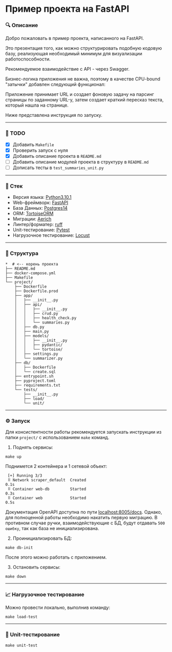 # Пример проекта на FastAPI

### :mag: Описание

Добро пожаловать в пример проекта, написанного на FastAPI.

Это презентация того, как можно структурировать подобную кодовую базу, реализующая необходимый
минимум для визуализации работоспособности.

Рекомендуемое взаимодействие с API - через Swagger.

Бизнес-логика приложения не важна, поэтому в качестве CPU-bound "затычки" добавлен следующий функционал:

Приложение принимает URL и создает фоновую задачу на парсинг страницы по заданному URL-у, затем создает краткий
пересказ текста, который нашла на странице. 

Ниже представлена инструкция по запуску.

---

### :dart: TODO
- [x] Добавить `Makefile`
- [x] Проверить запуск с нуля
- [x] Добавить описание проекта в `README.md`
- [ ] Добавить описание модулей проекта в структуру в `README.md`
- [ ] Дописать тесты в `test_summaries_unit.py` 

---

### :pill: Стек

- Версия языка: [Python3.10.1](https://www.python.org/downloads/release/python-3100/)
- Web-фреймворк: [FastAPI](https://fastapi.tiangolo.com/ru/)
- База Данных: [Postgres14](https://www.postgresql.org/docs/14/index.html)
- ORM: [TortoiseORM](https://tortoise.github.io/)
- Миграции: [Aerich](https://github.com/tortoise/aerich/blob/dev/README_RU.md)
- Линтер/форматер: [ruff](https://docs.astral.sh/ruff/)
- Unit-тестирование: [Pytest](https://docs.pytest.org/en/8.0.x/index.html)
- Нагрузочное тестирование: [Locust](https://locust.io/)

---

### :file_folder: Структура

```shell
*  # <-- корень проекта
├── README.md
├── docker-compose.yml
├── Makefile
└── project/
    ├── Dockerfile
    ├── Dockerfile.prod
    ├── app/
    │   ├── __init__.py
    │   ├── api/
    │   │   ├── __init__.py
    │   │   ├── crud.py
    │   │   ├── health_check.py
    │   │   └── summaries.py
    │   ├── db.py
    │   ├── main.py
    │   ├── models/
    │   │   ├── __init__.py
    │   │   ├── pydantic/
    │   │   └── tortoise/
    │   ├── settings.py
    │   └── summarizer.py
    ├── db/
    │   ├── Dockerfile
    │   └── create.sql
    ├── entrypoint.sh
    ├── pyproject.toml
    ├── requirements.txt
    └── tests/
        ├── __init__.py
        ├── load/
        └── unit/
```

---

### :gear: Запуск

Для консистентности работы рекомендуется запускать инструкции из папки `project/` с использованием `make` команд.

1. Поднять сервисы:

```shell
make up
```

Поднимется 2 контейнера и 1 сетевой объект:

```
 [+] Running 3/3
 ⠿ Network scraper_default  Created                                        0.1s
 ⠿ Container web-db         Started                                        0.3s
 ⠿ Container web            Started                                        0.5s
```

Документация OpenAPI доступна по пути [localhost:8005/docs](http://localhost:8005/docs).
Однако, для полноценной работы необходимо накатить первую миграцию. В противном случае ручки, взаимодействующие с 
БД, будут отдавать `500 ошибку`, так как база не инициализирована.

2. Проинициализировать БД:

```shell
make db-init 
```

После этого можно работать с приложением.

3. Остановить сервисы:

```shell
make down
```

---

### :chart_with_upwards_trend: Нагрузочное тестирование

Можно провести локально, выполнив команду:

```shell
make load-test
```

---

### :wrench: Unit-тестирование

```shell
make unit-test 
```
